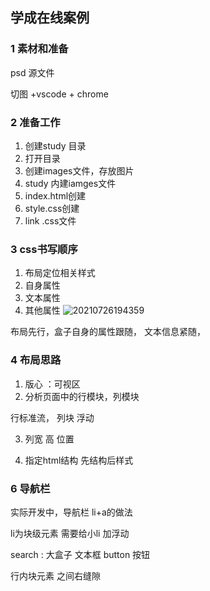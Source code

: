 ## 学成在线案例
### 1 素材和准备

psd 源文件 

切图 +vscode + chrome 

### 2 准备工作

1. 创建study 目录
2. 打开目录
3. 创建images文件，存放图片
4. study 内建iamges文件
5. index.html创建
6. style.css创建
7. link .css文件


### 3 css书写顺序

1. 布局定位相关样式
2. 自身属性
3. 文本属性
4. 其他属性
![20210726194359](https://i.loli.net/2021/07/26/rkvRF3p29chUalN.png)  


布局先行，盒子自身的属性跟随， 文本信息紧随，

### 4 布局思路

1. 版心 ：可视区 
2. 分析页面中的行模块，列模块 

行标准流， 列块 浮动 

3. 列宽 高 位置 

4. 指定html结构 先结构后样式


### 6 导航栏

实际开发中，导航栏 li+a的做法

li为块级元素
需要给小li 加浮动

search : 
大盒子 文本框 
button 按钮 

行内块元素 之间右缝隙